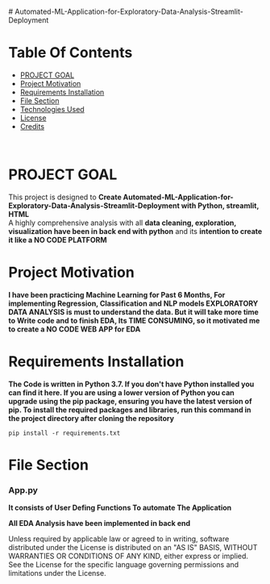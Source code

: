 
<br>
# Automated-ML-Application-for-Exploratory-Data-Analysis-Streamlit-Deployment
<br>


# Table Of Contents
- [PROJECT GOAL](#PROJECT-GOAL)
- [Project Motivation](#Project-Motivation)
- [Requirements Installation](#Requirements-Installation)
- [File Section](#File-Section)
- [Technologies Used](#Technologies-Used)
- [License](#License)
- [Credits](#Credits)
<br>

# PROJECT GOAL

 This project is designed to **Create Automated-ML-Application-for-Exploratory-Data-Analysis-Streamlit-Deployment with Python, streamlit, HTML** 
 <br>
 A highly comprehensive analysis with all **data cleaning, exploration, visualization have been in back end with python** and its **intention to create it like a NO CODE PLATFORM**

# Project Motivation

**I have been practicing Machine Learning for Past 6 Months, For implementing Regression, Classification and NLP models EXPLORATORY DATA ANALYSIS is must to understand the data. But it will take more time to Write code and to finish EDA, Its TIME CONSUMING, so it motivated me to create a NO CODE WEB APP for EDA**

# Requirements Installation

**The Code is written in Python 3.7. If you don't have Python installed you can find it here. If you are using a lower version of Python you can upgrade using the pip package, ensuring you have the latest version of pip. To install the required packages and libraries, run this command in the project directory after cloning the repository**

    pip install -r requirements.txt
    
# File Section

### App.py

**It consists of User Defing Functions To automate The Application**
<br>

**All EDA Analysis have been implemented in back end**

      
Unless required by applicable law or agreed to in writing, software distributed under the License is distributed on an "AS IS" BASIS, WITHOUT WARRANTIES OR CONDITIONS OF ANY KIND, either express or implied. See the License for the specific language governing permissions and limitations under the License.
<br>


